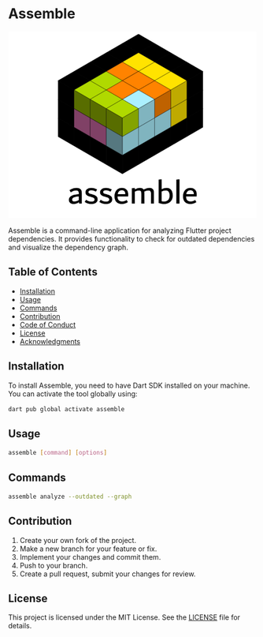 # Assemble

<p align="center">
  <img src="./assets/assemble-full-logo.png" alt="Assemble Logo">
</p>

Assemble is a command-line application for analyzing Flutter project dependencies. It provides functionality to check for outdated dependencies and visualize the dependency graph.

## Table of Contents

- [Installation](#installation)
- [Usage](#usage)
- [Commands](#commands)
- [Contribution](#contribution)
- [Code of Conduct](#code-of-conduct)
- [License](#license)
- [Acknowledgments](#acknowledgments)

## Installation

To install Assemble, you need to have Dart SDK installed on your machine. You can activate the tool globally using:

```bash
dart pub global activate assemble
```

## Usage
```bash
assemble [command] [options]
```

## Commands
```bash
assemble analyze --outdated --graph
```

## Contribution
1. Create your own fork of the project.
2. Make a new branch for your feature or fix.
3. Implement your changes and commit them.
4. Push to your branch.
5. Create a pull request, submit your changes for review.

## License
This project is licensed under the MIT License. See the [LICENSE](LICENSE) file for details.

